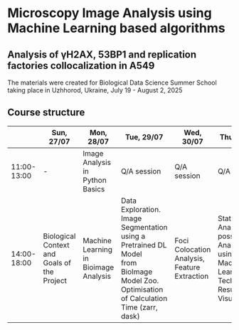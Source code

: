 
# Microscopy Image Analysis using Machine Learning based algorithms

## Analysis of γH2AX, 53BP1 and replication factories collocalization in A549 

The materials were created for Biological Data Science Summer School taking place in Uzhhorod, Ukraine, July 19 - August 2, 2025 



## Course structure

|       | Sun, 27/07      | Mon, 28/07      | Tue, 29/07      | Wed, 30/07      | Thu, 31/07      | Fri, 01/08      |
|---------------|---------------|---------------|---------------|---------------|---------------|---------------|
| 11:00-13:00 | - | Image Analysis in Python Basics | Q/A session | Q/A session | Q/A session | (10:00-...) Poster preparation |
| 14:00-18:00 | Biological Context and Goals of the Project | Machine Learning in Bioimage Analysis |Data Exploration. Image Segmentation using a Pretrained DL Model<br>from BioImage Model Zoo. Optimisation of Calculation Time (zarr, dask) | Foci Colocation Analysis, Feature Extraction | Statistical Analysis, possibly Analysis<br>using Machine Learning Techniques. Results Visualisation | Conference |
